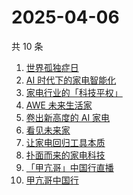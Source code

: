 # 2025-04-06

共 10 条

<!-- BEGIN ZHIHUSEARCH -->
<!-- 最后更新时间 Sun Apr 06 2025 16:18:49 GMT+0800 (China Standard Time) -->
1. [世界孤独症日](https://www.zhihu.com/search?q=世界孤独症日)
1. [AI 时代下的家电智能化](https://www.zhihu.com/search?q=AI%20时代下的家电智能化)
1. [家电行业的「科技平权」](https://www.zhihu.com/search?q=家电行业的「科技平权」)
1. [AWE 未来生活家](https://www.zhihu.com/search?q=AWE%20未来生活家)
1. [卷出新高度的 AI 家电](https://www.zhihu.com/search?q=卷出新高度的%20AI%20家电)
1. [看见未来家](https://www.zhihu.com/search?q=看见未来家)
1. [让家电回归工具本质](https://www.zhihu.com/search?q=让家电回归工具本质)
1. [扑面而来的家电科技](https://www.zhihu.com/search?q=扑面而来的家电科技)
1. [「甲亢哥」中国行直播](https://www.zhihu.com/search?q=「甲亢哥」中国行直播)
1. [甲亢哥中国行](https://www.zhihu.com/search?q=甲亢哥中国行)
<!-- END ZHIHUSEARCH -->
